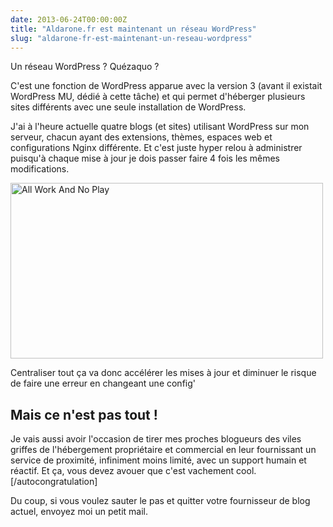 ```yaml
---
date: 2013-06-24T00:00:00Z
title: "Aldarone.fr est maintenant un réseau WordPress"
slug: "aldarone-fr-est-maintenant-un-reseau-wordpress"
---
```


Un réseau WordPress ? Quézaquo ?

C'est une fonction de WordPress apparue avec la version 3 (avant il existait WordPress MU, dédié à cette tâche) et qui permet d'héberger plusieurs sites différents avec une seule installation de WordPress.

J'ai à l'heure actuelle quatre blogs (et sites) utilisant WordPress sur mon serveur, chacun ayant des extensions, thèmes, espaces web et configurations Nginx différente. Et c'est juste hyper relou à administrer puisqu'à chaque mise à jour je dois passer faire 4 fois les mêmes modifications.

<img src="https://aldarone.fr/wp-content/uploads/2013/06/AllWorkAndNoPlay.gif" alt="All Work And No Play" width="500" height="281" class="aligncenter size-full wp-image-1338" />

Centraliser tout ça va donc accélérer les mises à jour et diminuer le risque de faire une erreur en changeant une config'

<h2>Mais ce n'est pas tout !</h2>

Je vais aussi avoir l'occasion de tirer mes proches blogueurs des viles griffes de l'hébergement propriétaire et commercial en leur fournissant un service de proximité, infiniment moins limité, avec un support humain et réactif. Et ça, vous devez avouer que c'est vachement cool. [/autocongratulation]

Du coup, si vous voulez sauter le pas et quitter votre fournisseur de blog actuel, envoyez moi un petit mail.
